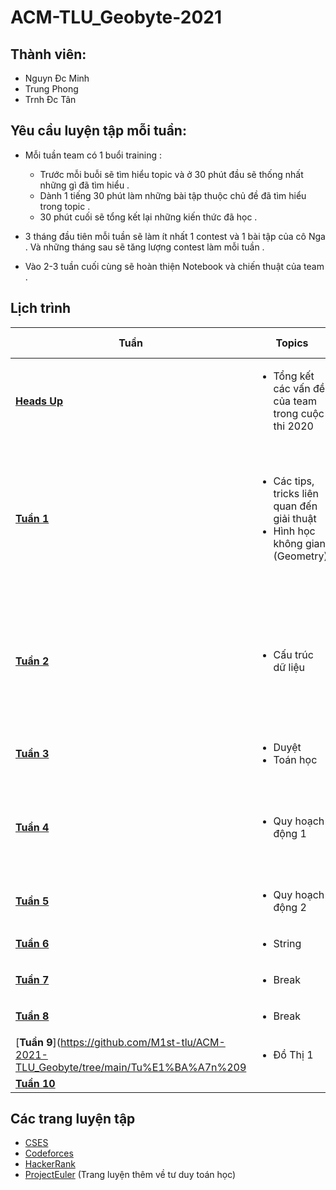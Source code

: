 # ACM-TLU_Geobyte-2021
## Thành viên:
- Nguyn Đc Minh
- Trung Phong
- Trnh Đc Tân

## Yêu cầu luyện tập mỗi tuần:
- Mỗi tuần team có 1 buổi training : </br>

    * Trước mỗi buỗi sẽ tìm hiểu topic và ở 30 phút đầu sẽ thống nhất những gì đã tìm hiểu .  
    * Dành 1 tiếng 30 phút làm những bài tập thuộc chủ đề đã tìm hiểu trong topic .
    * 30 phút cuối sẽ tổng kết lại những kiến thức đã học .
- 3 tháng đầu tiên mỗi tuần sẽ làm ít nhất 1 contest và 1 bài tập của cô Nga  . Và những tháng sau sẽ tăng lượng contest làm mỗi tuần .
- Vào 2-3 tuần cuối cùng sẽ hoàn thiện Notebook và chiến thuật của team .
## Lịch trình
|Tuần|Topics| Bài tập |Ghi chú|
| --- | --- |  ---|  --- |
|[**Heads Up**](https://github.com/Drake1st/ACM-OLP-2021-TLU)| <ul><li>Tổng kết các vấn đề của team trong cuộc thi 2020 </li> |||
|[**Tuần 1**](https://github.com/M1st-tlu/ACM-2021-TLU_Geobyte/tree/main/Tu%E1%BA%A7n%201)|<ul><li> Các tips, tricks liên quan đến giải thuật</li><li> Hình học không gian (Geometry) </li> |[link](https://github.com/M1st-tlu/ACM-2021-TLU_Geobyte/tree/main/Tu%E1%BA%A7n%201/B%C3%A0i%20t%E1%BA%ADp)|<ul><li> Bọn mình sẽ cố gắng update những tip , tricks mà team biết </li>|
|[**Tuần 2**](https://github.com/M1st-tlu/ACM-2021-TLU_Geobyte/tree/main/Tu%E1%BA%A7n%202)|<ul><li> Cấu trúc dữ liệu</li>||<ul><li> Tìm hiểu thêm được ctdl : bitset và Fenwick tree </li>|
|[**Tuần 3**](https://github.com/M1st-tlu/ACM-2021-TLU_Geobyte/tree/main/Tu%E1%BA%A7n%203)|<ul><li> Duyệt</li><li>Toán học |||
|[**Tuần 4**](https://github.com/M1st-tlu/ACM-2021-TLU_Geobyte/tree/main/Tu%E1%BA%A7n%204)|<ul><li> Quy hoạch động 1</li>||<ul><li> Tìm hiểu các dạng DP cơ bản|
|[**Tuần 5**](https://github.com/M1st-tlu/ACM-2021-TLU_Geobyte/tree/main/Tu%E1%BA%A7n%205)|<ul><li> Quy hoạch động 2</li>|||
|[**Tuần 6**](https://github.com/M1st-tlu/ACM-2021-TLU_Geobyte/tree/main/Tu%E1%BA%A7n%206)|<ul><li> String</li>|||
|[**Tuần 7**](https://github.com/M1st-tlu/ACM-2021-TLU_Geobyte/tree/main/Tu%E1%BA%A7n%207)|<ul><li> Break </li>|||
|[**Tuần 8**](https://github.com/M1st-tlu/ACM-2021-TLU_Geobyte/tree/main/Tu%E1%BA%A7n%208)|<ul><li> Break</li>|||
|[**Tuần 9**](https://github.com/M1st-tlu/ACM-2021-TLU_Geobyte/tree/main/Tu%E1%BA%A7n%209|<ul><li> Đồ Thị 1</li>|||
|[**Tuần 10**](https://github.com/Drake1st/ACM-OLP-2021-TLU)||||


## Các trang luyện tập
   - [CSES](https://cses.fi/problemset/)
   - [Codeforces](https://codeforces.com/)
   - [HackerRank](https://www.hackerrank.com/)
   - [ProjectEuler](https://projecteuler.net/) (Trang luyện thêm về tư duy toán học)

